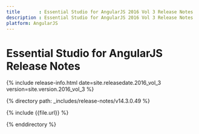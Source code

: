 ```yaml
---
title 		: Essential Studio for AngularJS 2016 Vol 3 Release Notes
description : Essential Studio for AngularJS 2016 Vol 3 Release Notes
platform: AngularJS
---
```


# Essential Studio for AngularJS Release Notes

{% include release-info.html date=site.releasedate.2016_vol_3 version=site.version.2016_vol_3  %} 

{% directory path: _includes/release-notes/v14.3.0.49 %}

{% include {{file.url}} %}

{% enddirectory %}